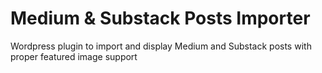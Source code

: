 # Medium & Substack Posts Importer
Wordpress plugin to import and display Medium and Substack posts with proper featured image support
